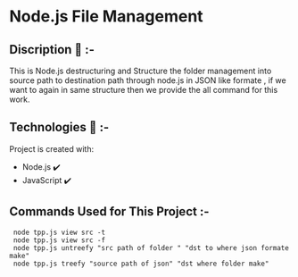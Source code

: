 # Node.js File Management

## Discription :small_red_triangle_down: :-
 This is Node.js destructuring and Structure the folder management into source path to destination path through node.js in JSON like formate ,
 if we want to again in same structure then we provide the all command for this work.
 
 ## Technologies :rocket: :-
Project is created with:
* Node.js :heavy_check_mark:
* JavaScript :heavy_check_mark:

## Commands Used for This Project :-
``` 
 node tpp.js view src -t
 node tpp.js view src -f
 node tpp.js untreefy "src path of folder " "dst to where json formate make"
 node tpp.js treefy "source path of json" "dst where folder make"
```
